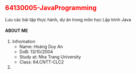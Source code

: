 <h2 style="color:red;">64130005-JavaProgramming</h2> 
Lưu các bài tập thực hành, dự án trong môn học Lập trình Java
<h4>ABOUT ME</h4>
<ol>
  <li>
    <img src="">Infromation
    <ul>
      <li>Name: Hoàng Duy An</li>
      <li>DoB: 13/10/2004</li>
      <li>Study at: Nha Trang University</li>
      <li>Class: 64.CNTT-CLC2</li>
    </ul>
  </li>
  <li>
    
  </li>
</ol>
